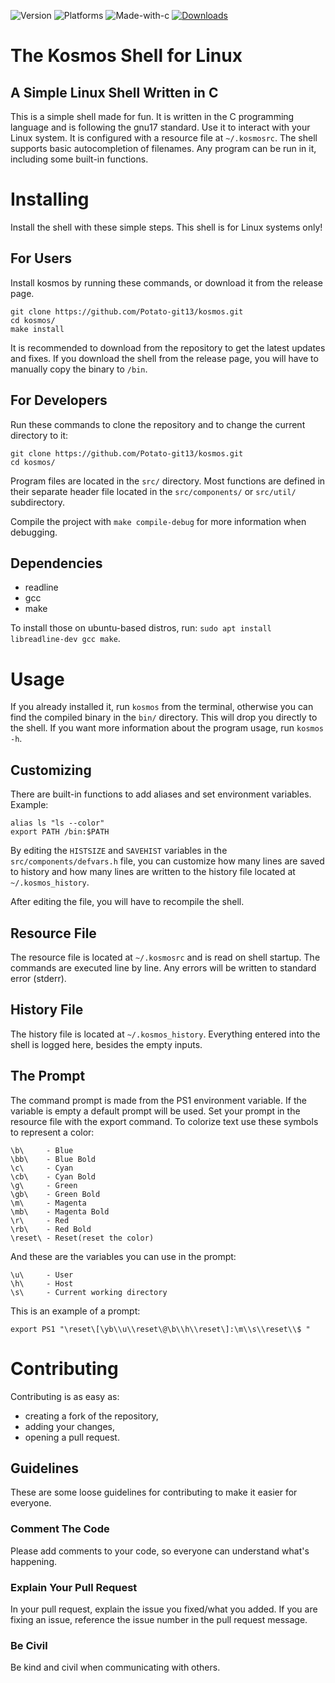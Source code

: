 ![Version](https://img.shields.io/github/v/release/Potato-git13/kosmos?include_prereleases)
![Platforms](https://img.shields.io/badge/platforms-linux-brightgreen)
![Made-with-c](https://img.shields.io/badge/made%20with-C-red)
[![Downloads](https://img.shields.io/github/downloads/potato-git13/kosmos/total.svg?maxAge=2592001)](https://github.com/potato-git13/kosmos/releases/)

# The Kosmos Shell for Linux

## A Simple Linux Shell Written in C

This is a simple shell made for fun. It is written in the C programming language and is following the gnu17 standard. Use it to interact with your Linux system. It is configured with a resource file at ```~/.kosmosrc```. The shell supports basic autocompletion of filenames. Any program can be run in it, including some built-in functions.

# Installing

Install the shell with these simple steps. This shell is for Linux systems only!
## For Users

Install kosmos by running these commands, or download it from the release page.
```
git clone https://github.com/Potato-git13/kosmos.git
cd kosmos/
make install
```
It is recommended to download from the repository to get the latest updates and fixes. If you download the shell from the release page, you will have to manually copy the binary to ```/bin```.

## For Developers

Run these commands to clone the repository and to change the current directory to it:
```
git clone https://github.com/Potato-git13/kosmos.git
cd kosmos/
```
Program files are located in the ```src/``` directory. Most functions are defined in their separate header file located in the ```src/components/``` or ```src/util/``` subdirectory.

Compile the project with ```make compile-debug``` for more information when debugging.

## Dependencies

- readline
- gcc
- make

To install those on ubuntu-based distros, run: ```sudo apt install libreadline-dev gcc make```.

# Usage

If you already installed it, run ```kosmos``` from the terminal, otherwise you can find the compiled binary in the ```bin/``` directory. This will drop you directly to the shell. If you want more information about the program usage, run ```kosmos -h```.

## Customizing

There are built-in functions to add aliases and set environment variables. Example:

```
alias ls "ls --color"
export PATH /bin:$PATH
```

By editing the ```HISTSIZE``` and ```SAVEHIST``` variables in the ```src/components/defvars.h``` file, you can customize how many lines are saved to history and how many lines are written to the history file located at ```~/.kosmos_history```.

After editing the file, you will have to recompile the shell.

## Resource File

The resource file is located at ```~/.kosmosrc``` and is read on shell startup. The commands are executed line by line. Any errors will be written to standard error (stderr).

## History File

The history file is located at ```~/.kosmos_history```. Everything entered into the shell is logged here, besides the empty inputs.

## The Prompt

The command prompt is made from the PS1 environment variable. If the variable is empty a default prompt will be used. Set your prompt in the resource file with the export command. To colorize text use these symbols to represent a color:

```
\b\  	- Blue
\bb\ 	- Blue Bold
\c\  	- Cyan
\cb\ 	- Cyan Bold
\g\  	- Green
\gb\ 	- Green Bold
\m\  	- Magenta
\mb\ 	- Magenta Bold
\r\  	- Red
\rb\ 	- Red Bold
\reset\ - Reset(reset the color)
```

And these are the variables you can use in the prompt:

```
\u\ 	- User
\h\ 	- Host
\s\ 	- Current working directory
```

This is an example of a prompt:

```
export PS1 "\reset\[\yb\\u\\reset\@\b\\h\\reset\]:\m\\s\\reset\\$ "
```

# Contributing

Contributing is as easy as:
- creating a fork of the repository,
- adding your changes,
- opening a pull request.

## Guidelines

These are some loose guidelines for contributing to make it easier for everyone.

### Comment The Code

Please add comments to your code, so everyone can understand what's happening.

### Explain Your Pull Request

In your pull request, explain the issue you fixed/what you added. If you are fixing an issue, reference the issue number in the pull request message.

### Be Civil

Be kind and civil when communicating with others.